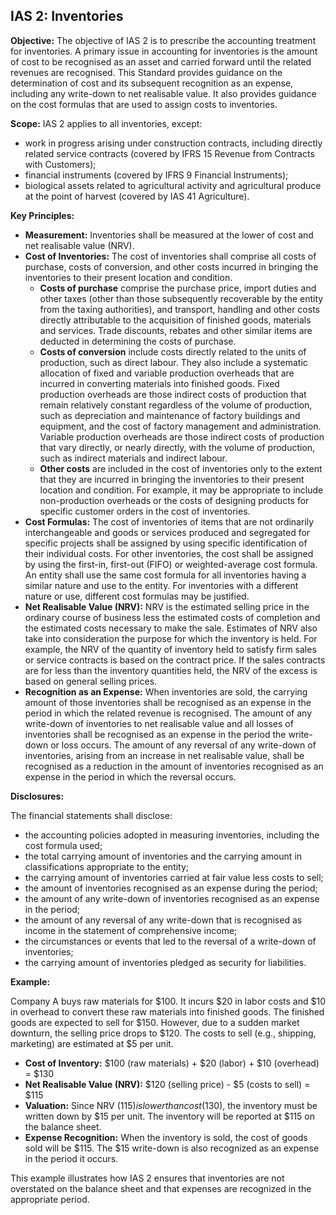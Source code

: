 ## IAS 2: Inventories

**Objective:** The objective of IAS 2 is to prescribe the accounting treatment for inventories. A primary issue in accounting for inventories is the amount of cost to be recognised as an asset and carried forward until the related revenues are recognised. This Standard provides guidance on the determination of cost and its subsequent recognition as an expense, including any write-down to net realisable value. It also provides guidance on the cost formulas that are used to assign costs to inventories.

**Scope:** IAS 2 applies to all inventories, except:

*   work in progress arising under construction contracts, including directly related service contracts (covered by IFRS 15 Revenue from Contracts with Customers);
*   financial instruments (covered by IFRS 9 Financial Instruments);
*   biological assets related to agricultural activity and agricultural produce at the point of harvest (covered by IAS 41 Agriculture).

**Key Principles:**

*   **Measurement:** Inventories shall be measured at the lower of cost and net realisable value (NRV).
*   **Cost of Inventories:** The cost of inventories shall comprise all costs of purchase, costs of conversion, and other costs incurred in bringing the inventories to their present location and condition.
    *   **Costs of purchase** comprise the purchase price, import duties and other taxes (other than those subsequently recoverable by the entity from the taxing authorities), and transport, handling and other costs directly attributable to the acquisition of finished goods, materials and services. Trade discounts, rebates and other similar items are deducted in determining the costs of purchase.
    *   **Costs of conversion** include costs directly related to the units of production, such as direct labour. They also include a systematic allocation of fixed and variable production overheads that are incurred in converting materials into finished goods. Fixed production overheads are those indirect costs of production that remain relatively constant regardless of the volume of production, such as depreciation and maintenance of factory buildings and equipment, and the cost of factory management and administration. Variable production overheads are those indirect costs of production that vary directly, or nearly directly, with the volume of production, such as indirect materials and indirect labour.
    *   **Other costs** are included in the cost of inventories only to the extent that they are incurred in bringing the inventories to their present location and condition. For example, it may be appropriate to include non-production overheads or the costs of designing products for specific customer orders in the cost of inventories.
*   **Cost Formulas:** The cost of inventories of items that are not ordinarily interchangeable and goods or services produced and segregated for specific projects shall be assigned by using specific identification of their individual costs. For other inventories, the cost shall be assigned by using the first-in, first-out (FIFO) or weighted-average cost formula. An entity shall use the same cost formula for all inventories having a similar nature and use to the entity. For inventories with a different nature or use, different cost formulas may be justified.
*   **Net Realisable Value (NRV):** NRV is the estimated selling price in the ordinary course of business less the estimated costs of completion and the estimated costs necessary to make the sale. Estimates of NRV also take into consideration the purpose for which the inventory is held. For example, the NRV of the quantity of inventory held to satisfy firm sales or service contracts is based on the contract price. If the sales contracts are for less than the inventory quantities held, the NRV of the excess is based on general selling prices.
*   **Recognition as an Expense:** When inventories are sold, the carrying amount of those inventories shall be recognised as an expense in the period in which the related revenue is recognised. The amount of any write-down of inventories to net realisable value and all losses of inventories shall be recognised as an expense in the period the write-down or loss occurs. The amount of any reversal of any write-down of inventories, arising from an increase in net realisable value, shall be recognised as a reduction in the amount of inventories recognised as an expense in the period in which the reversal occurs.

**Disclosures:**

The financial statements shall disclose:

*   the accounting policies adopted in measuring inventories, including the cost formula used;
*   the total carrying amount of inventories and the carrying amount in classifications appropriate to the entity;
*   the carrying amount of inventories carried at fair value less costs to sell;
*   the amount of inventories recognised as an expense during the period;
*   the amount of any write-down of inventories recognised as an expense in the period;
*   the amount of any reversal of any write-down that is recognised as income in the statement of comprehensive income;
*   the circumstances or events that led to the reversal of a write-down of inventories;
*   the carrying amount of inventories pledged as security for liabilities.

**Example:**

Company A buys raw materials for $100. It incurs $20 in labor costs and $10 in overhead to convert these raw materials into finished goods. The finished goods are expected to sell for $150. However, due to a sudden market downturn, the selling price drops to $120. The costs to sell (e.g., shipping, marketing) are estimated at $5 per unit.

*   **Cost of Inventory:** $100 (raw materials) + $20 (labor) + $10 (overhead) = $130
*   **Net Realisable Value (NRV):** $120 (selling price) - $5 (costs to sell) = $115
*   **Valuation:** Since NRV ($115) is lower than cost ($130), the inventory must be written down by $15 per unit. The inventory will be reported at $115 on the balance sheet.
*   **Expense Recognition:** When the inventory is sold, the cost of goods sold will be $115. The $15 write-down is also recognized as an expense in the period it occurs.

This example illustrates how IAS 2 ensures that inventories are not overstated on the balance sheet and that expenses are recognized in the appropriate period.
